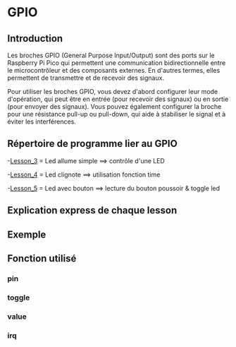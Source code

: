 # GPIO

## Introduction

Les broches GPIO (General Purpose Input/Output) sont des ports sur le Raspberry Pi Pico qui permettent une communication bidirectionnelle entre le microcontrôleur et des composants externes. En d'autres termes, elles permettent de transmettre et de recevoir des signaux.

Pour utiliser les broches GPIO, vous devez d'abord configurer leur mode d'opération, qui peut être en entrée (pour recevoir des signaux) ou en sortie (pour envoyer des signaux). Vous pouvez également configurer la broche pour une résistance pull-up ou pull-down, qui aide à stabiliser le signal et à éviter les interférences.

## Répertoire de programme lier au GPIO

-[Lesson_3](Lesson_3) = Led allume simple ==> contrôle d'une LED 

-[Lesson_4](Lesson_4) = Led clignote ==> utilisation fonction time 

-[Lesson_5](Lesson_5) = Led avec bouton ==> lecture du bouton poussoir & toggle led 

## Explication express de chaque lesson

## Exemple

## Fonction utilisé

### pin

### toggle

### value

### irq
